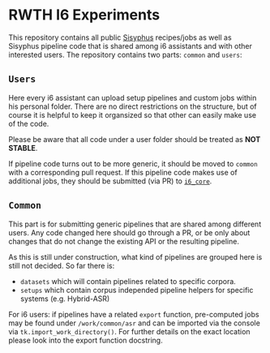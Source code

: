 # RWTH I6 Experiments

This repository contains all public [Sisyphus](https://github.com/rwth-i6/sisyphus) recipes/jobs as well as
Sisyphus pipeline code that is shared among i6 assistants and with other interested users.
The repository contains two parts: `common` and `users`:

`Users`
-------

Here every i6 assistant can upload setup pipelines and custom jobs within his personal folder.
There are no direct restrictions on the structure, but of course it is helpful to keep it organsized
so that other can easily make use of the code.

Please be aware that all code under a user folder should be treated as **NOT STABLE**.

If pipeline code turns out to be more generic,
it should be moved to `common` with a corresponding pull request.
If this pipeline code makes use of additional jobs,
they should be submitted (via PR) to [`i6_core`](https://github.com/rwth-i6/i6_core).


`Common`
--------

This part is for submitting generic pipelines that are shared among different users.
Any code changed here should go through a PR, or be only about changes that do not change
the existing API or the resulting pipeline.

As this is still under construction, what kind of pipelines are grouped here is still not decided.
So far there is:
 - `datasets` which will contain pipelines related to specific corpora.
 - `setups` which contain corpus independed pipeline helpers for specific systems (e.g. Hybrid-ASR)

For i6 users: if pipelines have a related `export` function,
pre-computed jobs may be found under `/work/common/asr` and can be imported via the console via `tk.import_work_directory()`.
For further details on the exact location please look into the export function docstring.






